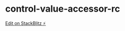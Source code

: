 # control-value-accessor-rc

[Edit on StackBlitz ⚡️](https://stackblitz.com/edit/control-value-accessor-rc)